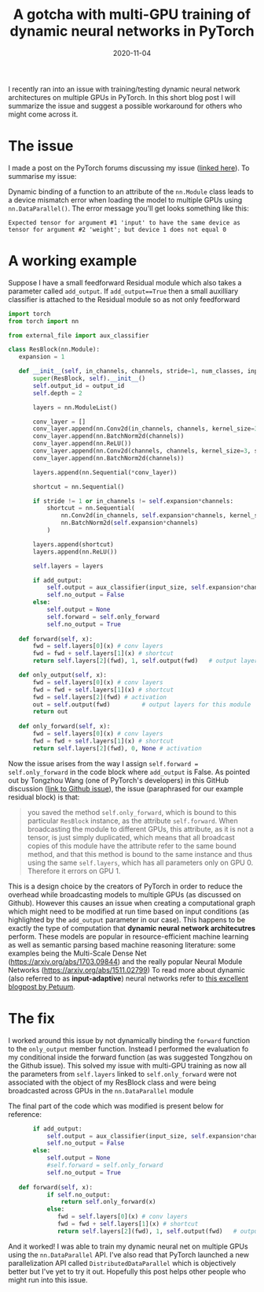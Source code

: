 ﻿---
title: 'A gotcha with multi-GPU training of dynamic neural networks in PyTorch'
date: 2020-11-04
permalink: /posts/2020/11/pytorch-multi-gpu-issue/
tags:
  - Deep Learning
  - PyTorch
---
I recently ran into an issue with training/testing dynamic neural network architectures on multiple GPUs in PyTorch. In this short blog post I will summarize the issue and suggest a possible workaround for others who might come across it.  

# The issue

I made a post on the PyTorch forums discussing my issue ([linked here](https://discuss.pytorch.org/t/device-mismatch-error-with-nn-dataparallel/100048/3)). To summarise my issue:

Dynamic binding of a function to an attribute of the `nn.Module` class leads to a device mismatch error when loading the model to multiple GPUs using `nn.DataParallel()`. The error message you'll get looks something like this:

```
Expected tensor for argument #1 'input' to have the same device as tensor for argument #2 'weight'; but device 1 does not equal 0
```


# A working example

Suppose I have a small feedforward Residual module which also takes a parameter called `add_output`. If `add_output==True` then a small auxilliary classifier is attached to the Residual module so as not only feedforward 

 ```python
import torch
from torch import nn

from external_file import aux_classifier

class ResBlock(nn.Module):
    expansion = 1

    def __init__(self, in_channels, channels, stride=1, num_classes, input_size, add_output, output_id):
        super(ResBlock, self).__init__()
        self.output_id = output_id
        self.depth = 2

        layers = nn.ModuleList()

        conv_layer = []
        conv_layer.append(nn.Conv2d(in_channels, channels, kernel_size=3, stride=stride, padding=1, bias=False))
        conv_layer.append(nn.BatchNorm2d(channels))
        conv_layer.append(nn.ReLU())
        conv_layer.append(nn.Conv2d(channels, channels, kernel_size=3, stride=1, padding=1, bias=False))
        conv_layer.append(nn.BatchNorm2d(channels))

        layers.append(nn.Sequential(*conv_layer))

        shortcut = nn.Sequential()

        if stride != 1 or in_channels != self.expansion*channels:
            shortcut = nn.Sequential(
                nn.Conv2d(in_channels, self.expansion*channels, kernel_size=1, stride=stride, bias=False),
                nn.BatchNorm2d(self.expansion*channels)
            )

        layers.append(shortcut)
        layers.append(nn.ReLU())

        self.layers = layers

        if add_output:
            self.output = aux_classifier(input_size, self.expansion*channels, num_classes) 
            self.no_output = False
        else:
            self.output = None
            self.forward = self.only_forward
            self.no_output = True
            
    def forward(self, x):
        fwd = self.layers[0](x) # conv layers
        fwd = fwd + self.layers[1](x) # shortcut
        return self.layers[2](fwd), 1, self.output(fwd)   # output layers for this module

    def only_output(self, x):
        fwd = self.layers[0](x) # conv layers
        fwd = fwd + self.layers[1](x) # shortcut
        fwd = self.layers[2](fwd) # activation
        out = self.output(fwd)         # output layers for this module
        return out
    
    def only_forward(self, x):
        fwd = self.layers[0](x) # conv layers
        fwd = fwd + self.layers[1](x) # shortcut
        return self.layers[2](fwd), 0, None # activation
 ```

Now the issue arises from the way I assign `self.forward = self.only_forward` in the code block where `add_output` is False. As pointed out by Tongzhou Wang (one of PyTorch's developers) in this GitHub discussion ([link to Github issue](https://github.com/pytorch/pytorch/issues/8637)), the issue (paraphrased for our example residual block) is that:

> you saved the method `self.only_forward`, which is bound to this particular `ResBlock` instance, as the attribute `self.forward`. When broadcasting the module to different GPUs, this attribute, as it is not a tensor, is just simply duplicated, which means that all broadcast copies of this module have the attribute refer to the same bound method, and that this method is bound to the same instance and thus using the same `self.layers`, which has all parameters only on GPU 0. Therefore it errors on GPU 1. 

This is a design choice by the creators of PyTorch in order to reduce the overhead while broadcasting models to multiple GPUs (as discussed on Github). However this causes an issue when creating a computational graph which might need to be modified at run time based on input conditions (as highlighted by the `add_output` parameter in our case). This happens to be exactly the type of computation that **dynamic neural network architecutres** perform. These models are popular in resource-efficient machine learning as well as semantic parsing based machine reasoning literature: some examples being the Multi-Scale Dense Net (https://arxiv.org/abs/1703.09844) and the really popular Neural Module Networks (https://arxiv.org/abs/1511.02799) To read more about dynamic (also referred to as **input-adaptive**) neural networks refer to [this excellent blogpost by Petuum](https://medium.com/@Petuum/intro-to-dynamic-neural-networks-and-dynet-67694b18cb23). 

# The fix

I worked around this issue by not dynamically binding the `forward` function to the `only_output` member function. Instead I performed the evaluation fo my conditional inside the forward function (as was suggested Tongzhou on the Github issue). This solved my issue with multi-GPU training as now all the parameters from `self.layers` linked to `self.only_forward` were not associated with the object of my ResBlock class and were being broadcasted across GPUs in the `nn.DataParallel` module

The final part of the code which was modified is present below for reference:

 ```python
        if add_output:
            self.output = aux_classifier(input_size, self.expansion*channels, num_classes) 
            self.no_output = False
        else:
            self.output = None
            #self.forward = self.only_forward
            self.no_output = True
            
    def forward(self, x):
			if self.no_output:
				return self.only_forward(x) 
			else:
		       fwd = self.layers[0](x) # conv layers
		       fwd = fwd + self.layers[1](x) # shortcut
		       return self.layers[2](fwd), 1, self.output(fwd)   # output layers for this module
 ```

And it worked! I was able to train my dynamic neural net on multiple GPUs using the `nn.DataParallel` API. I've also read that PyTorch launched a new parallelization API called `DistributedDataParallel` which is objectively better but I've yet to try it out. Hopefully this post helps other people who might run into this issue.
